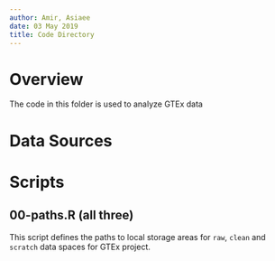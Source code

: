 ```yaml
---
author: Amir, Asiaee
date: 03 May 2019
title: Code Directory
---
```


# Overview
The code in this folder is used to analyze GTEx data 

# Data Sources

# Scripts
## 00-paths.R (all three)
This script defines the paths to local storage areas for `raw`, `clean` and `scratch` data spaces for GTEx project. 
